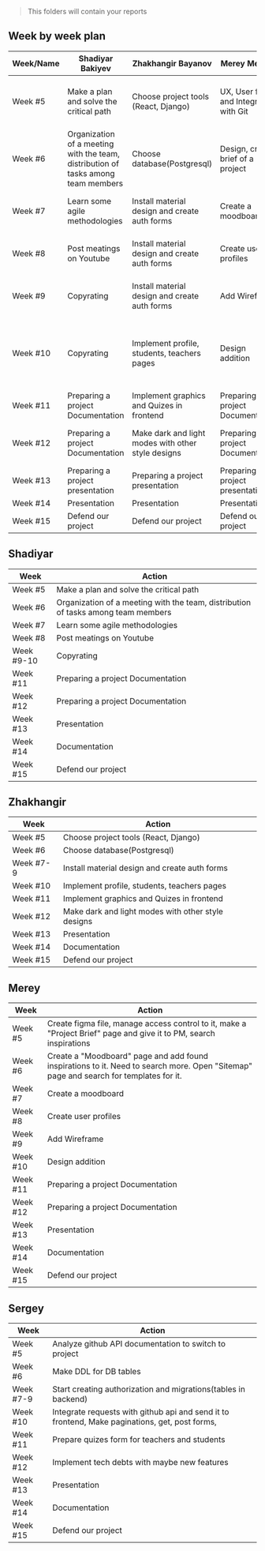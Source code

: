 > This folders will contain your reports
## Week by week plan

|Week/Name|Shadiyar Bakiyev|Zhakhangir Bayanov|Merey Meiram|Sergey Grichik|
|---|---|---|---|---|
|Week #5|Make a plan and solve the critical path|Сhoose project tools (React, Django)|UX, User flow, and Integration with Git|Analyze github API documentation to switch to project|
|Week #6|Organization of a meeting with the team, distribution of tasks among team members|Choose database(Postgresql)|Design, create brief of a project|Make DDL for DB tables|
|Week #7|Learn some agile methodologies|Install material design and create auth forms|Create a moodboard|Start creating authorization and migrations(tables in backend)|
|Week #8|Post meatings on Youtube|Install material design and create auth forms|Create user profiles|Start creating authorization and migrations(tables in backend)|
|Week #9|Copyrating|Install material design and create auth forms|Add Wireframe|Start creating authorization and migrations(tables in backend)|
|Week #10|Copyrating|Implement profile, students, teachers pages|Design addition|Integrate requests with github api and send it to frontend, Make paginations, get, post forms, |
|Week #11|Preparing a project Documentation|Implement graphics and Quizes in frontend|Preparing a project Documentation|Prepare quizes form for teachers and students|
|Week #12|Preparing a project Documentation|Make dark and light modes with other style designs|Preparing a project Documentation|Implement tech debts with maybe new features|
|Week #13|Preparing a project presentation|Preparing a project presentation|Preparing a project presentation|Preparing a project presentation|
|Week #14|Presentation|Presentation|Presentation|Presentation|
|Week #15|Defend our project|Defend our project|Defend our project|Defend our project|

## Shadiyar
|Week|Action|
|---|---|
|Week #5|Make a plan and solve the critical path|
|Week #6|Organization of a meeting with the team, distribution of tasks among team members|
|Week #7|Learn some agile methodologies|
|Week #8|Post meatings on Youtube|
|Week #9-10|Copyrating|
|Week #11|Preparing a project Documentation|
|Week #12|Preparing a project Documentation|
|Week #13|Presentation|
|Week #14|Documentation|
|Week #15|Defend our project|

## Zhakhangir
|Week|Action|
|---|---|
|Week #5|Сhoose project tools (React, Django)|
|Week #6|Choose database(Postgresql)|
|Week #7-9|Install material design and create auth forms|
|Week #10|Implement profile, students, teachers pages|
|Week #11|Implement graphics and Quizes in frontend|
|Week #12|Make dark and light modes with other style designs|
|Week #13|Presentation
|Week #14|Documentation
|Week #15|Defend our project

## Merey
|Week|Action|
|---|---|
|Week #5|Create figma file, manage access control to it, make a "Project Brief" page and give it to PM, search inspirations|
|Week #6|Create a "Moodboard" page and add found inspirations to it. Need to search more. Open "Sitemap" page and search for templates for it.|
|Week #7|Create a moodboard|
|Week #8|Create user profiles|
|Week #9|Add Wireframe|
|Week #10|Design addition|
|Week #11|Preparing a project Documentation|
|Week #12|Preparing a project Documentation|
|Week #13|Presentation|
|Week #14|Documentation|
|Week #15|Defend our project|

## Sergey
|Week|Action|
|---|---|
|Week #5|Analyze github API documentation to switch to project|
|Week #6|Make DDL for DB tables|
|Week #7-9|Start creating authorization and migrations(tables in backend)|
|Week #10|Integrate requests with github api and send it to frontend, Make paginations, get, post forms,|
|Week #11|Prepare quizes form for teachers and students|
|Week #12|Implement tech debts with maybe new features|
|Week #13|Presentation|
|Week #14|Documentation|
|Week #15|Defend our project|
